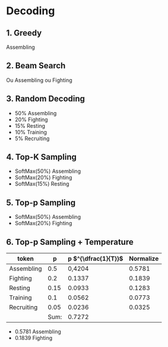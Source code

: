 # Decoding

## 1. Greedy

Assembling

## 2. Beam Search

Ou Assembling ou Fighting

## 3. Random Decoding

- 50% Assembling
- 20% Fighting
- 15% Resting
- 10% Training
- 5% Recruiting

## 4. Top-K Sampling

- SoftMax(50%) Assembling
- SoftMax(20%) Fighting
- SoftMax(15%) Resting

## 5. Top-p Sampling

- SoftMax(50%) Assembling
- SoftMax(20%) Fighting

## 6. Top-p Sampling + Temperature

| token      | p    | p $^{\dfrac{1}{T}}$ | Normalize |
| ---------- | ---- | ------------------- | --------- |
| Assembling | 0.5  | 0,4204              | 0.5781    |
| Fighting   | 0.2  | 0.1337              | 0.1839    |
| Resting    | 0.15 | 0.0933              | 0.1283    |
| Training   | 0.1  | 0.0562              | 0.0773    |
| Recruiting | 0.05 | 0.0236              | 0.0325    |
|            | Sum: | 0.7272              |

- 0.5781 Assembling
- 0.1839 Fighting
